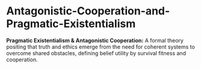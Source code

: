 # Antagonistic-Cooperation-and-Pragmatic-Existentialism
**Pragmatic Existentialism &amp; Antagonistic Cooperation:** A formal theory positing that truth and ethics emerge from the need for coherent systems to overcome shared obstacles, defining belief utility by survival fitness and cooperation.
